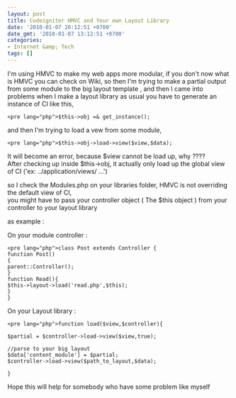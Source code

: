 ```yaml
---
layout: post
title: Codeigniter HMVC and Your own Layout Library
date: '2010-01-07 20:12:51 +0700'
date_gmt: '2010-01-07 13:12:51 +0700'
categories:
- Internet &amp; Tech
tags: []
---
```

I'm using HMVC to make my web apps more modular, if you don't now what is HMVC you can check on Wiki, so then I'm trying to make a partial output from some module to the big layout template , and then I came into problems when I make a layout library as usual you have to generate an instance of CI like this,

 
    <pre lang="php">$this->obj =& get_instance();

and then I'm trying to load a vew from some module,

 
    <pre lang="php">$this->obj->load->view($view,$data);

It will become an error, because $view cannot be load up, why ????  
 After checking up inside $this->obj, it actually only load up the global view of CI ('ex: ../application/views/ ...')

so I check the Modules.php on your libraries folder, HMVC is not overriding the default view of CI,  
 you might have to pass your controller object ( The $this object ) from your controller to your layout library

as example :

On your module controller :

 
    <pre lang="php">class Post extends Controller {
    function Post()
    {
    parent::Controller();
    }
    function Read(){
    $this->layout->load('read.php',$this);
    }
    }

On your Layout library :

 
    <pre lang="php">function load($view,$controller){
    
    $partial = $controller->load->view($view,true);
    
    //parse to your big layout
    $data['content_module'] = $partial;
    $controller->load->view($path_to_layout,$data);
    
    }

Hope this will help for somebody who have some problem like myself